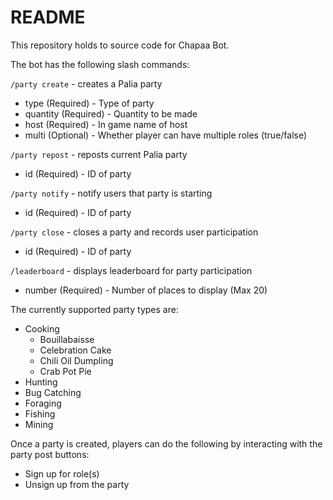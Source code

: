 # README

This repository holds to source code for Chapaa Bot.

The bot has the following slash commands:

`/party create` - creates a Palia party
- type (Required) - Type of party
- quantity (Required) - Quantity to be made
- host (Required) - In game name of host
- multi (Optional) - Whether player can have multiple roles (true/false)

`/party repost` - reposts current Palia party
- id (Required) - ID of party

`/party notify` - notify users that party is starting
- id (Required) - ID of party

`/party close` - closes a party and records user participation
- id (Required) - ID of party

`/leaderboard` - displays leaderboard for party participation
- number (Required) - Number of places to display (Max 20)

The currently supported party types are:
- Cooking
  - Bouillabaisse
  - Celebration Cake
  - Chili Oil Dumpling
  - Crab Pot Pie
- Hunting
- Bug Catching
- Foraging
- Fishing
- Mining

Once a party is created, players can do the following by interacting with the party post buttons:
- Sign up for role(s)
- Unsign up from the party
